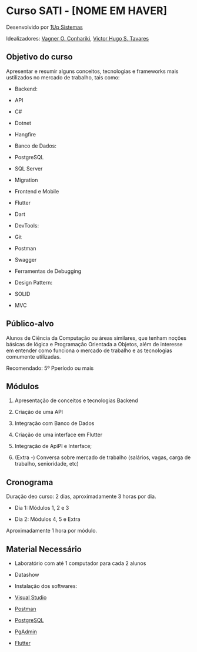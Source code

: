 
# Curso SATI - [NOME EM HAVER]

  

Desenvolvido por [1Up Sistemas](https://umupsistemas.com.br)

Idealizadores: [Vagner O. Conhariki](https://www.linkedin.com/in/vagner-conhariki/), [Victor Hugo S. Tavares](https://www.linkedin.com/in/victor-hugo-soares-tavares-642255160/)

  

## Objetivo do curso

  

Apresentar e resumir alguns conceitos, tecnologias e frameworks mais ustilizados no mercado de trabalho, tais como:

  

- Backend:

- API

- C#

- Dotnet

- Hangfire

- Banco de Dados:

- PostgreSQL

- SQL Server

- Migration

- Frontend e Mobile

- Flutter

- Dart

- DevTools:

- Git

- Postman

- Swagger

- Ferramentas de Debugging

- Design Pattern:

- SOLID

- MVC

  

## Público-alvo

  

Alunos de Ciência da Computação ou áreas similares, que tenham noções básicas de lógica e Programação Orientada a Objetos, além de interesse em entender como funciona o mercado de trabalho e as tecnologias comumente utilizadas.

Recomendado: 5º Pperíodo ou mais

  

## Módulos

  

1. Apresentação de conceitos e tecnologias Backend

2. Criação de uma API

3. Integração com Banco de Dados

4. Criação de uma interface em Flutter

5. Integração de ApiPI e Interface;

6. (Extra -) Conversa sobre mercado de trabalho (salários, vagas, carga de trabalho, senioridade, etc)

  

## Cronograma

  

Duração deo curso: 2 dias, aproximadamente 3 horas por dia.

- Dia 1: Módulos 1, 2 e 3

- Dia 2: Módulos 4, 5 e Extra

  

Aproximadamente 1 hora por módulo.

  

## Material Necessário

  

- Laboratório com até 1 computador para cada 2 alunos

- Datashow

- Instalação dos softwares:

- [Visual Studio](https://visualstudio.microsoft.com/pt-br/vs/community/)

- [Postman](https://www.postman.com/)

- [PostgreSQL](https://www.postgresql.org/)

- [PgAdmin](https://www.pgadmin.org/)

- [Flutter](https://docs.flutter.dev/get-started/install)
<!--stackedit_data:
eyJoaXN0b3J5IjpbMTQ0ODM3ODU3OSw0MTMyMzYzNjEsNDkwOD
A4NzE3XX0=
-->